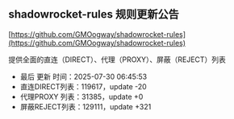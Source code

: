 ## shadowrocket-rules 规则更新公告

[https://github.com/GMOogway/shadowrocket-rules](https://github.com/GMOogway/shadowrocket-rules)

提供全面的直连（DIRECT）、代理（PROXY）、屏蔽（REJECT）列表
- 最后 更新 时间：2025-07-30 06:45:53
- 直连DIRECT列表：119617，update -20
- 代理PROXY 列表：31385，update +0
- 屏蔽REJECT列表：129111，update +321